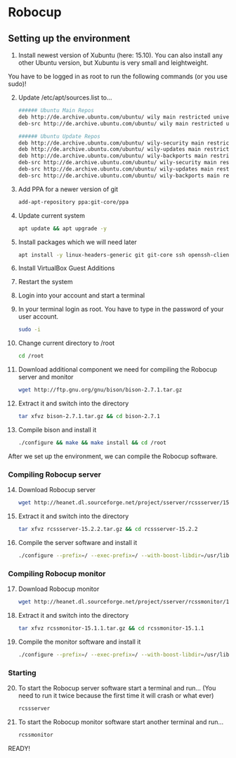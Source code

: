 # Robocup

## Setting up the environment
1. Install newest version of Xubuntu (here: 15.10). You can also install any other Ubuntu version, but Xubuntu is very small and leightweight.


You have to be logged in as root to run the following commands (or you use sudo)!


2. Update /etc/apt/sources.list to...
    ```bash
    ###### Ubuntu Main Repos
    deb http://de.archive.ubuntu.com/ubuntu/ wily main restricted universe multiverse
    deb-src http://de.archive.ubuntu.com/ubuntu/ wily main restricted universe multiverse

    ###### Ubuntu Update Repos
    deb http://de.archive.ubuntu.com/ubuntu/ wily-security main restricted universe multiverse
    deb http://de.archive.ubuntu.com/ubuntu/ wily-updates main restricted universe multiverse
    deb http://de.archive.ubuntu.com/ubuntu/ wily-backports main restricted universe multiverse
    deb-src http://de.archive.ubuntu.com/ubuntu/ wily-security main restricted universe multiverse
    deb-src http://de.archive.ubuntu.com/ubuntu/ wily-updates main restricted universe multiverse
    deb-src http://de.archive.ubuntu.com/ubuntu/ wily-backports main restricted universe multiverse
    ```

3. Add PPA for a newer version of git
    ```bash
    add-apt-repository ppa:git-core/ppa
    ```

4. Update current system
    ```bash
    apt update && apt upgrade -y
    ```

5. Install packages which we will need later
    ```bash
    apt install -y linux-headers-generic git git-core ssh openssh-client openssh-server flex libboost-all-dev gcc g++ make build-essential libpng-dev python-gobject-dev libfontconfig1-dev libfreetype6-dev libxrender-dev libxi-dev libxt-dev libaudio-dev libqt4-dev
    ```

6. Install VirtualBox Guest Additions

7. Restart the system

8. Login into your account and start a terminal

9. In your terminal login as root. You have to type in the password of your user account.
    ```bash
    sudo -i
    ```

10. Change current directory to /root
    ```bash
    cd /root
    ```

11. Download additional component we need for compiling the Robocup server and monitor
    ```bash
    wget http://ftp.gnu.org/gnu/bison/bison-2.7.1.tar.gz
    ```

12. Extract it and switch into the directory
    ```bash
    tar xfvz bison-2.7.1.tar.gz && cd bison-2.7.1
    ```

13. Compile bison and install it
    ```bash
    ./configure && make && make install && cd /root
    ```

After we set up the environment, we can compile the Robocup software.

### Compiling Robocup server
14. Download Robocup server
    ```bash
    wget http://heanet.dl.sourceforge.net/project/sserver/rcssserver/15.2.2/rcssserver-15.2.2.tar.gz
    ```

15. Extract it and switch into the directory
    ```bash
    tar xfvz rcssserver-15.2.2.tar.gz && cd rcssserver-15.2.2
    ```

16. Compile the server software and install it
    ```bash
    ./configure --prefix=/ --exec-prefix=/ --with-boost-libdir=/usr/lib/x86_64-linux-gnu/ && make && make install && cd /root
    ```

### Compiling Robocup monitor
17. Download Robocup monitor
    ```bash
    wget http://heanet.dl.sourceforge.net/project/sserver/rcssmonitor/15.1.1/rcssmonitor-15.1.1.tar.gz
    ```

18. Extract it and switch into the directory
    ```bash
    tar xfvz rcssmonitor-15.1.1.tar.gz && cd rcssmonitor-15.1.1
    ```

19. Compile the monitor software and install it
    ```bash
    ./configure --prefix=/ --exec-prefix=/ --with-boost-libdir=/usr/lib/x86_64-linux-gnu/ && make && make install && cd /root
    ```

### Starting
20. To start the Robocup server software start a terminal and run... (You need to run it twice because the first time it will crash or what ever)
    ```bash
    rcssserver
    ```

21. To start the Robocup monitor software start another terminal and run...
    ```bash
    rcssmonitor
    ```

READY!
